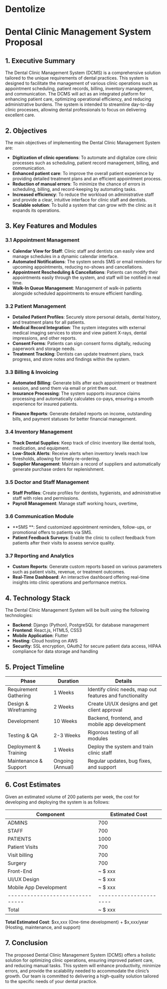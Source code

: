# Dentolize



# Dental Clinic Management System Proposal

## 1. Executive Summary

The Dental Clinic Management System (DCMS) is a comprehensive solution tailored to the unique requirements of dental practices. This system is designed to facilitate the management of various clinic operations such as appointment scheduling, patient records, billing, inventory management, and communication. The DCMS will act as an integrated platform for enhancing patient care, optimizing operational efficiency, and reducing administrative burdens. The system is intended to streamline day-to-day clinic processes, allowing dental professionals to focus on delivering excellent care.

## 2. Objectives

The main objectives of implementing the Dental Clinic Management System are:

- **Digitization of clinic operations**: To automate and digitalize core clinic processes such as scheduling, patient record management, billing, and communication.
- **Enhanced patient care**: To improve the overall patient experience by providing detailed treatment plans and an efficient appointment process.
- **Reduction of manual errors**: To minimize the chance of errors in scheduling, billing, and record-keeping by automating tasks.
- **Increased efficiency**: To reduce the workload on administrative staff and provide a clear, intuitive interface for clinic staff and dentists.
- **Scalable solution**: To build a system that can grow with the clinic as it expands its operations.

## 3. Key Features and Modules

### 3.1 Appointment Management

<!-- - **Online Appointment Scheduling**: Patients will have the ability to book appointments via a user-friendly web interface or mobile application. --->
- **Calendar View for Staff**: Clinic staff and dentists can easily view and manage schedules in a dynamic calendar interface.
- **Automated Notifications**: The system sends SMS or email reminders for upcoming appointments, reducing no-shows and cancellations.
- **Appointment Rescheduling & Cancellations**: Patients can modify their appointments easily through the system, and staff will be notified in real time.
- **Walk-In Queue Management**: Management of walk-in patients alongside scheduled appointments to ensure efficient handling.

### 3.2 Patient Management

- **Detailed Patient Profiles**: Securely store personal details, dental history, and treatment plans for all patients.
- **Medical Record Integration**: The system integrates with external medical imaging services to store and view patient X-rays, dental impressions, and other reports.
- **Consent Forms**: Patients can sign consent forms digitally, reducing paperwork and storage needs.
- **Treatment Tracking**: Dentists can update treatment plans, track progress, and store notes and findings within the system.

### 3.3 Billing & Invoicing

- **Automated Billing**: Generate bills after each appointment or treatment session, and send them via email or print them out.
- **Insurance Processing**: The system supports insurance claims processing and automatically calculates co-pays, ensuring a smooth experience for insured patients.
<!-- - **Payment Integration**: Accept payments through integrated payment gateways (credit cards, mobile wallets, etc.). -->
- **Finance Reports**: Generate detailed reports on income, outstanding bills, and payment statuses for better financial management.

### 3.4 Inventory Management

- **Track Dental Supplies**: Keep track of clinic inventory like dental tools, medication, and equipment.
- **Low-Stock Alerts**: Receive alerts when inventory levels reach low thresholds, allowing for timely re-ordering.
- **Supplier Management**: Maintain a record of suppliers and automatically generate purchase orders for replenishment.

### 3.5 Doctor and Staff Management

- **Staff Profiles**: Create profiles for dentists, hygienists, and administrative staff with roles and permissions.
- **Payroll Management**: Manage staff working hours, overtime, <!-- and integrate payroll for seamless compensation. -->
<!--- -  **Performance Tracking**: Track performance metrics for staff and dentists, including patient feedback and KPIs. --->

### 3.6 Communication Module

- **SMS **: Send customized appointment reminders, follow-ups, or promotional offers to patients via SMS.
- **Patient Feedback Surveys**: Enable the clinic to collect feedback from patients after their visits to assess service quality.
<!--- - **Patient Portal**: Provide patients with a portal where they can view their appointment history, bills, and treatment plans. --->

### 3.7 Reporting and Analytics

- **Custom Reports**: Generate custom reports based on various parameters such as patient visits, revenue, or treatment outcomes.
- **Real-Time Dashboard**: An interactive dashboard offering real-time insights into clinic operations and performance metrics.
<!-- - **Patient Demographics**: Analyze patient demographics to better understand the clinic’s patient base and improve marketing efforts. --->

## 4. Technology Stack

The Dental Clinic Management System will be built using the following technologies:

- **Backend**: Django (Python), PostgreSQL for database management
- **Frontend**: React.js, HTML5, CSS3
- **Mobile Application**: Flutter
- **Hosting**: Cloud hosting on AWS
- **Security**: SSL encryption, OAuth2 for secure patient data access, HIPAA compliance for data storage and handling

## 5. Project Timeline

| Phase                        | Duration            | Details                                                                 |
|------------------------------|---------------------|-------------------------------------------------------------------------|
| Requirement Gathering         | 1 Weeks             | Identify clinic needs, map out features and functionality                |
| Design & Wireframing          | 2 Weeks             | Create UI/UX designs and get client approval                             |
| Development                   | 10 Weeks            | Backend, frontend, and mobile app development                            |
| Testing & QA                  | 2-3 Weeks             | Rigorous testing of all modules                                          |
| Deployment & Training         | 1 Weeks             | Deploy the system and train clinic staff                                 |
| Maintenance & Support         | Ongoing (Annual)    | Regular updates, bug fixes, and support                                  |

## 6. Cost Estimates

Given an estimated volume of 200 patients per week, the cost for developing and deploying the system is as follows:

| Component                     | Estimated Cost       |
|-------------------------------|----------------------|
| ADMINS                        | 700                  |
| STAFF                         | 700                  |
| PATIENTS                      | 1000                 |
| Patient Visits                | 700                  |
| Visit billing                 | 700                  |
| Surgery                       | 700                  |
| Front-End                     | ~ $ xxx              |
| UI/UX Design                  | ~ $ xxx              |
| Mobile App Development        | ~ $ xxx              |
|-------------------------------|----------------------|
| Total                         | ~ $ xxx              |

**Total Estimated Cost**: $xx,xxx (One-time development) + $x,xxx/year (Hosting, maintenance, and support)

## 7. Conclusion

The proposed Dental Clinic Management System (DCMS) offers a holistic solution for optimizing clinic operations, ensuring improved patient care, and reducing manual tasks. This system will enhance productivity, minimize errors, and provide the scalability needed to accommodate the clinic’s growth. Our team is committed to delivering a high-quality solution tailored to the specific needs of your dental practice.



